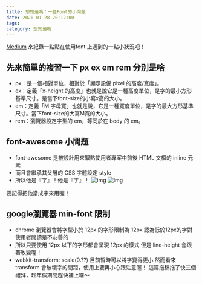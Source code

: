 ```yaml
---
title: 想知道嗎：一些Font的小問題
date: 2020-01-28 20:12:00
tags:
category: 想知道嗎
---
```


[Medium](https://medium.com/@wsw0615/%E6%83%B3%E7%9F%A5%E9%81%93%E5%97%8E-%E4%B8%80%E4%BA%9Bfont%E7%9A%84%E5%B0%8F%E5%95%8F%E9%A1%8C-1ea60065b372)
來紀錄一點點在使用font 上遇到的一點小狀況吧！

## 先來簡單的複習一下 px ex em rem 分別是啥

* px：是一個相對單位，相對於「顯示設備 pixel 的高度/寬度」。
* ex：定義「x-height 的高度」也就是說它是一種高度單位，是字的最小方形基準尺寸。是當下font-size的小寫x高的大小。
* em：定義「M 字母寬」也就是說，它是一種寬度單位，是字的最大方形基準尺寸。當下font-size的大寫M寬的大小。
* rem：瀏覽器設定字型的 em，等同於在 body 的 em。

## font-awesome 小問題

* font-awesome 是被設計用來緊貼使用者專案中前後 HTML 文檔的 inline 元素
* 而且會繼承其父層的 CSS 字體設定 style
* 所以他是『字』！他是『字』！
![img](https://miro.medium.com/max/546/1*6kgxWGNk0iS8CtVzcjmTVw.png)
![img](https://miro.medium.com/max/545/1*xo-hIhbbpn1w-lV2bfGHKg.png)

要記得把他當成字來用喔！

## google瀏覽器 min-font 限制

* chrome 瀏覽器會將字型小於 12px 的字形限制為 12px
認為低於12px的字對使用者閱讀是不友善的
* 所以只要使用 12px 以下的字形都會呈現 12px 的樣式
但是 line-height 會跟著改變喔！
* webkit-transform: scale(0.??) 目前暫時可以將字變得更小
然而看來 transform 會破壞字的間距，使用上要再小心跟注意喔！
這篇拖稿拖了快三個禮拜，趁年假期間趕快補上囉～